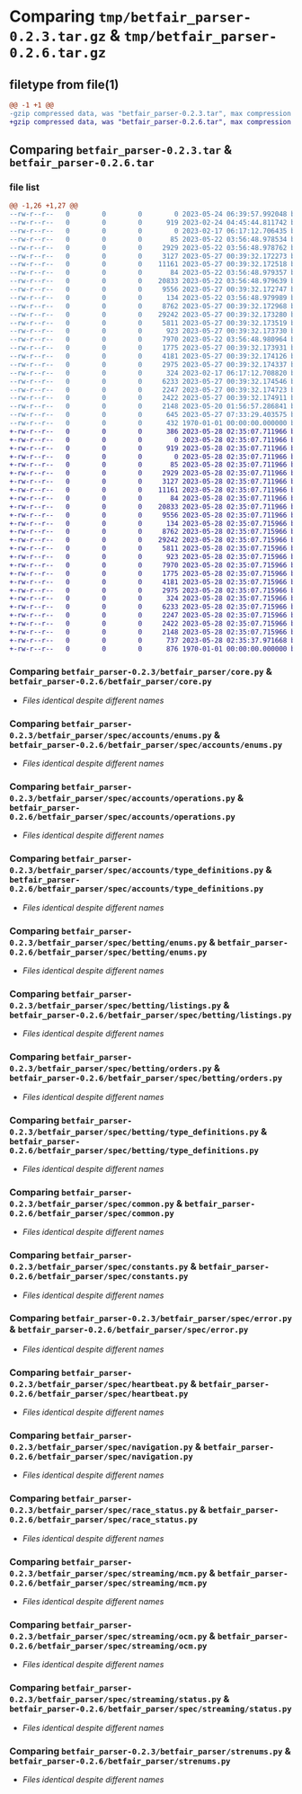 # Comparing `tmp/betfair_parser-0.2.3.tar.gz` & `tmp/betfair_parser-0.2.6.tar.gz`

## filetype from file(1)

```diff
@@ -1 +1 @@
-gzip compressed data, was "betfair_parser-0.2.3.tar", max compression
+gzip compressed data, was "betfair_parser-0.2.6.tar", max compression
```

## Comparing `betfair_parser-0.2.3.tar` & `betfair_parser-0.2.6.tar`

### file list

```diff
@@ -1,26 +1,27 @@
--rw-r--r--   0        0        0        0 2023-05-24 06:39:57.992048 betfair_parser-0.2.3/betfair_parser/__init__.py
--rw-r--r--   0        0        0      919 2023-02-24 04:45:44.811742 betfair_parser-0.2.3/betfair_parser/core.py
--rw-r--r--   0        0        0        0 2023-02-17 06:17:12.706435 betfair_parser-0.2.3/betfair_parser/spec/__init__.py
--rw-r--r--   0        0        0       85 2023-05-22 03:56:48.978534 betfair_parser-0.2.3/betfair_parser/spec/accounts/__init__.py
--rw-r--r--   0        0        0     2929 2023-05-22 03:56:48.978762 betfair_parser-0.2.3/betfair_parser/spec/accounts/enums.py
--rw-r--r--   0        0        0     3127 2023-05-27 00:39:32.172273 betfair_parser-0.2.3/betfair_parser/spec/accounts/operations.py
--rw-r--r--   0        0        0    11161 2023-05-27 00:39:32.172518 betfair_parser-0.2.3/betfair_parser/spec/accounts/type_definitions.py
--rw-r--r--   0        0        0       84 2023-05-22 03:56:48.979357 betfair_parser-0.2.3/betfair_parser/spec/betting/__init__.py
--rw-r--r--   0        0        0    20833 2023-05-22 03:56:48.979639 betfair_parser-0.2.3/betfair_parser/spec/betting/enums.py
--rw-r--r--   0        0        0     9556 2023-05-27 00:39:32.172747 betfair_parser-0.2.3/betfair_parser/spec/betting/listings.py
--rw-r--r--   0        0        0      134 2023-05-22 03:56:48.979989 betfair_parser-0.2.3/betfair_parser/spec/betting/operations.py
--rw-r--r--   0        0        0     8762 2023-05-27 00:39:32.172968 betfair_parser-0.2.3/betfair_parser/spec/betting/orders.py
--rw-r--r--   0        0        0    29242 2023-05-27 00:39:32.173280 betfair_parser-0.2.3/betfair_parser/spec/betting/type_definitions.py
--rw-r--r--   0        0        0     5811 2023-05-27 00:39:32.173519 betfair_parser-0.2.3/betfair_parser/spec/common.py
--rw-r--r--   0        0        0      923 2023-05-27 00:39:32.173730 betfair_parser-0.2.3/betfair_parser/spec/constants.py
--rw-r--r--   0        0        0     7970 2023-05-22 03:56:48.980964 betfair_parser-0.2.3/betfair_parser/spec/error.py
--rw-r--r--   0        0        0     1775 2023-05-27 00:39:32.173931 betfair_parser-0.2.3/betfair_parser/spec/heartbeat.py
--rw-r--r--   0        0        0     4181 2023-05-27 00:39:32.174126 betfair_parser-0.2.3/betfair_parser/spec/navigation.py
--rw-r--r--   0        0        0     2975 2023-05-27 00:39:32.174337 betfair_parser-0.2.3/betfair_parser/spec/race_status.py
--rw-r--r--   0        0        0      324 2023-02-17 06:17:12.708820 betfair_parser-0.2.3/betfair_parser/spec/streaming/__init__.py
--rw-r--r--   0        0        0     6233 2023-05-27 00:39:32.174546 betfair_parser-0.2.3/betfair_parser/spec/streaming/mcm.py
--rw-r--r--   0        0        0     2247 2023-05-27 00:39:32.174723 betfair_parser-0.2.3/betfair_parser/spec/streaming/ocm.py
--rw-r--r--   0        0        0     2422 2023-05-27 00:39:32.174911 betfair_parser-0.2.3/betfair_parser/spec/streaming/status.py
--rw-r--r--   0        0        0     2148 2023-05-20 01:56:57.286841 betfair_parser-0.2.3/betfair_parser/strenums.py
--rw-r--r--   0        0        0      645 2023-05-27 07:33:29.403575 betfair_parser-0.2.3/pyproject.toml
--rw-r--r--   0        0        0      432 1970-01-01 00:00:00.000000 betfair_parser-0.2.3/PKG-INFO
+-rw-r--r--   0        0        0      386 2023-05-28 02:35:07.711966 betfair_parser-0.2.6/README.md
+-rw-r--r--   0        0        0        0 2023-05-28 02:35:07.711966 betfair_parser-0.2.6/betfair_parser/__init__.py
+-rw-r--r--   0        0        0      919 2023-05-28 02:35:07.711966 betfair_parser-0.2.6/betfair_parser/core.py
+-rw-r--r--   0        0        0        0 2023-05-28 02:35:07.711966 betfair_parser-0.2.6/betfair_parser/spec/__init__.py
+-rw-r--r--   0        0        0       85 2023-05-28 02:35:07.711966 betfair_parser-0.2.6/betfair_parser/spec/accounts/__init__.py
+-rw-r--r--   0        0        0     2929 2023-05-28 02:35:07.711966 betfair_parser-0.2.6/betfair_parser/spec/accounts/enums.py
+-rw-r--r--   0        0        0     3127 2023-05-28 02:35:07.711966 betfair_parser-0.2.6/betfair_parser/spec/accounts/operations.py
+-rw-r--r--   0        0        0    11161 2023-05-28 02:35:07.711966 betfair_parser-0.2.6/betfair_parser/spec/accounts/type_definitions.py
+-rw-r--r--   0        0        0       84 2023-05-28 02:35:07.711966 betfair_parser-0.2.6/betfair_parser/spec/betting/__init__.py
+-rw-r--r--   0        0        0    20833 2023-05-28 02:35:07.711966 betfair_parser-0.2.6/betfair_parser/spec/betting/enums.py
+-rw-r--r--   0        0        0     9556 2023-05-28 02:35:07.711966 betfair_parser-0.2.6/betfair_parser/spec/betting/listings.py
+-rw-r--r--   0        0        0      134 2023-05-28 02:35:07.715966 betfair_parser-0.2.6/betfair_parser/spec/betting/operations.py
+-rw-r--r--   0        0        0     8762 2023-05-28 02:35:07.715966 betfair_parser-0.2.6/betfair_parser/spec/betting/orders.py
+-rw-r--r--   0        0        0    29242 2023-05-28 02:35:07.715966 betfair_parser-0.2.6/betfair_parser/spec/betting/type_definitions.py
+-rw-r--r--   0        0        0     5811 2023-05-28 02:35:07.715966 betfair_parser-0.2.6/betfair_parser/spec/common.py
+-rw-r--r--   0        0        0      923 2023-05-28 02:35:07.715966 betfair_parser-0.2.6/betfair_parser/spec/constants.py
+-rw-r--r--   0        0        0     7970 2023-05-28 02:35:07.715966 betfair_parser-0.2.6/betfair_parser/spec/error.py
+-rw-r--r--   0        0        0     1775 2023-05-28 02:35:07.715966 betfair_parser-0.2.6/betfair_parser/spec/heartbeat.py
+-rw-r--r--   0        0        0     4181 2023-05-28 02:35:07.715966 betfair_parser-0.2.6/betfair_parser/spec/navigation.py
+-rw-r--r--   0        0        0     2975 2023-05-28 02:35:07.715966 betfair_parser-0.2.6/betfair_parser/spec/race_status.py
+-rw-r--r--   0        0        0      324 2023-05-28 02:35:07.715966 betfair_parser-0.2.6/betfair_parser/spec/streaming/__init__.py
+-rw-r--r--   0        0        0     6233 2023-05-28 02:35:07.715966 betfair_parser-0.2.6/betfair_parser/spec/streaming/mcm.py
+-rw-r--r--   0        0        0     2247 2023-05-28 02:35:07.715966 betfair_parser-0.2.6/betfair_parser/spec/streaming/ocm.py
+-rw-r--r--   0        0        0     2422 2023-05-28 02:35:07.715966 betfair_parser-0.2.6/betfair_parser/spec/streaming/status.py
+-rw-r--r--   0        0        0     2148 2023-05-28 02:35:07.715966 betfair_parser-0.2.6/betfair_parser/strenums.py
+-rw-r--r--   0        0        0      737 2023-05-28 02:35:37.971668 betfair_parser-0.2.6/pyproject.toml
+-rw-r--r--   0        0        0      876 1970-01-01 00:00:00.000000 betfair_parser-0.2.6/PKG-INFO
```

### Comparing `betfair_parser-0.2.3/betfair_parser/core.py` & `betfair_parser-0.2.6/betfair_parser/core.py`

 * *Files identical despite different names*

### Comparing `betfair_parser-0.2.3/betfair_parser/spec/accounts/enums.py` & `betfair_parser-0.2.6/betfair_parser/spec/accounts/enums.py`

 * *Files identical despite different names*

### Comparing `betfair_parser-0.2.3/betfair_parser/spec/accounts/operations.py` & `betfair_parser-0.2.6/betfair_parser/spec/accounts/operations.py`

 * *Files identical despite different names*

### Comparing `betfair_parser-0.2.3/betfair_parser/spec/accounts/type_definitions.py` & `betfair_parser-0.2.6/betfair_parser/spec/accounts/type_definitions.py`

 * *Files identical despite different names*

### Comparing `betfair_parser-0.2.3/betfair_parser/spec/betting/enums.py` & `betfair_parser-0.2.6/betfair_parser/spec/betting/enums.py`

 * *Files identical despite different names*

### Comparing `betfair_parser-0.2.3/betfair_parser/spec/betting/listings.py` & `betfair_parser-0.2.6/betfair_parser/spec/betting/listings.py`

 * *Files identical despite different names*

### Comparing `betfair_parser-0.2.3/betfair_parser/spec/betting/orders.py` & `betfair_parser-0.2.6/betfair_parser/spec/betting/orders.py`

 * *Files identical despite different names*

### Comparing `betfair_parser-0.2.3/betfair_parser/spec/betting/type_definitions.py` & `betfair_parser-0.2.6/betfair_parser/spec/betting/type_definitions.py`

 * *Files identical despite different names*

### Comparing `betfair_parser-0.2.3/betfair_parser/spec/common.py` & `betfair_parser-0.2.6/betfair_parser/spec/common.py`

 * *Files identical despite different names*

### Comparing `betfair_parser-0.2.3/betfair_parser/spec/constants.py` & `betfair_parser-0.2.6/betfair_parser/spec/constants.py`

 * *Files identical despite different names*

### Comparing `betfair_parser-0.2.3/betfair_parser/spec/error.py` & `betfair_parser-0.2.6/betfair_parser/spec/error.py`

 * *Files identical despite different names*

### Comparing `betfair_parser-0.2.3/betfair_parser/spec/heartbeat.py` & `betfair_parser-0.2.6/betfair_parser/spec/heartbeat.py`

 * *Files identical despite different names*

### Comparing `betfair_parser-0.2.3/betfair_parser/spec/navigation.py` & `betfair_parser-0.2.6/betfair_parser/spec/navigation.py`

 * *Files identical despite different names*

### Comparing `betfair_parser-0.2.3/betfair_parser/spec/race_status.py` & `betfair_parser-0.2.6/betfair_parser/spec/race_status.py`

 * *Files identical despite different names*

### Comparing `betfair_parser-0.2.3/betfair_parser/spec/streaming/mcm.py` & `betfair_parser-0.2.6/betfair_parser/spec/streaming/mcm.py`

 * *Files identical despite different names*

### Comparing `betfair_parser-0.2.3/betfair_parser/spec/streaming/ocm.py` & `betfair_parser-0.2.6/betfair_parser/spec/streaming/ocm.py`

 * *Files identical despite different names*

### Comparing `betfair_parser-0.2.3/betfair_parser/spec/streaming/status.py` & `betfair_parser-0.2.6/betfair_parser/spec/streaming/status.py`

 * *Files identical despite different names*

### Comparing `betfair_parser-0.2.3/betfair_parser/strenums.py` & `betfair_parser-0.2.6/betfair_parser/strenums.py`

 * *Files identical despite different names*

